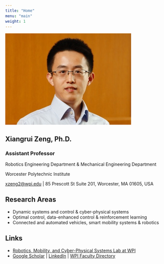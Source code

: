 ```yaml
---
title: "Home"
menu: "main"
weight: 1
---
```


![Example image](/images/xz.jpg#center)

## Xiangrui Zeng, Ph.D.
### Assistant Professor
Robotics Engineering Department \& Mechanical Engineering Department

Worcester Polytechnic Institute

xzeng2@wpi.edu | 85 Prescott St Suite 201, Worcester, MA 01605, USA


## Research Areas

* Dynamic systems and control & cyber-physical systems
* Optimal control, data-enhanced control & reinforcement learning
* Connected and automated vehicles, smart mobility systems & robotics


## Links

* [Robotics, Mobility, and Cyber-Physical Systems Lab at WPI](https://wp.wpi.edu/rmcplab/)
* [Google Scholar](https://scholar.google.com/citations?user=yyZvassAAAAJ&hl=en) |  [LinkedIn](https://www.linkedin.com/in/xiangrui-zeng-435218a7/)  |  [WPI Faculty Directory](https://www.wpi.edu/people/faculty/xzeng2)  




